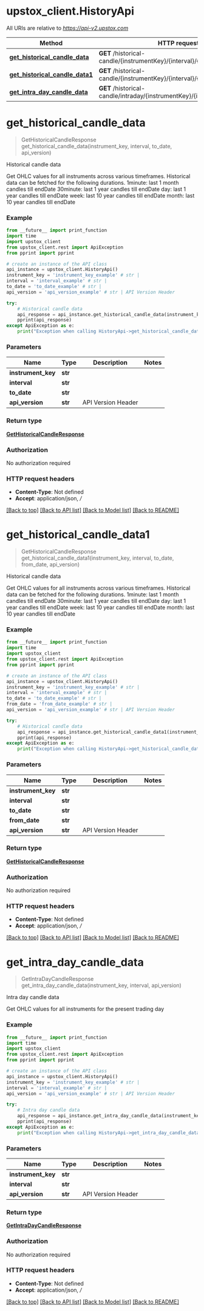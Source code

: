 # upstox_client.HistoryApi

All URIs are relative to *https://api-v2.upstox.com*

Method | HTTP request | Description
------------- | ------------- | -------------
[**get_historical_candle_data**](HistoryApi.md#get_historical_candle_data) | **GET** /historical-candle/{instrumentKey}/{interval}/{to_date} | Historical candle data
[**get_historical_candle_data1**](HistoryApi.md#get_historical_candle_data1) | **GET** /historical-candle/{instrumentKey}/{interval}/{to_date}/{from_date} | Historical candle data
[**get_intra_day_candle_data**](HistoryApi.md#get_intra_day_candle_data) | **GET** /historical-candle/intraday/{instrumentKey}/{interval} | Intra day candle data

# **get_historical_candle_data**
> GetHistoricalCandleResponse get_historical_candle_data(instrument_key, interval, to_date, api_version)

Historical candle data

Get OHLC values for all instruments across various timeframes. Historical data can be fetched for the following durations. 1minute: last 1 month candles till endDate 30minute: last 1 year candles till endDate day: last 1 year candles till endDate week: last 10 year candles till endDate month: last 10 year candles till endDate

### Example
```python
from __future__ import print_function
import time
import upstox_client
from upstox_client.rest import ApiException
from pprint import pprint

# create an instance of the API class
api_instance = upstox_client.HistoryApi()
instrument_key = 'instrument_key_example' # str | 
interval = 'interval_example' # str | 
to_date = 'to_date_example' # str | 
api_version = 'api_version_example' # str | API Version Header

try:
    # Historical candle data
    api_response = api_instance.get_historical_candle_data(instrument_key, interval, to_date, api_version)
    pprint(api_response)
except ApiException as e:
    print("Exception when calling HistoryApi->get_historical_candle_data: %s\n" % e)
```

### Parameters

Name | Type | Description  | Notes
------------- | ------------- | ------------- | -------------
 **instrument_key** | **str**|  | 
 **interval** | **str**|  | 
 **to_date** | **str**|  | 
 **api_version** | **str**| API Version Header | 

### Return type

[**GetHistoricalCandleResponse**](GetHistoricalCandleResponse.md)

### Authorization

No authorization required

### HTTP request headers

 - **Content-Type**: Not defined
 - **Accept**: application/json, */*

[[Back to top]](#) [[Back to API list]](../README.md#documentation-for-api-endpoints) [[Back to Model list]](../README.md#documentation-for-models) [[Back to README]](../README.md)

# **get_historical_candle_data1**
> GetHistoricalCandleResponse get_historical_candle_data1(instrument_key, interval, to_date, from_date, api_version)

Historical candle data

Get OHLC values for all instruments across various timeframes. Historical data can be fetched for the following durations. 1minute: last 1 month candles till endDate 30minute: last 1 year candles till endDate day: last 1 year candles till endDate week: last 10 year candles till endDate month: last 10 year candles till endDate

### Example
```python
from __future__ import print_function
import time
import upstox_client
from upstox_client.rest import ApiException
from pprint import pprint

# create an instance of the API class
api_instance = upstox_client.HistoryApi()
instrument_key = 'instrument_key_example' # str | 
interval = 'interval_example' # str | 
to_date = 'to_date_example' # str | 
from_date = 'from_date_example' # str | 
api_version = 'api_version_example' # str | API Version Header

try:
    # Historical candle data
    api_response = api_instance.get_historical_candle_data1(instrument_key, interval, to_date, from_date, api_version)
    pprint(api_response)
except ApiException as e:
    print("Exception when calling HistoryApi->get_historical_candle_data1: %s\n" % e)
```

### Parameters

Name | Type | Description  | Notes
------------- | ------------- | ------------- | -------------
 **instrument_key** | **str**|  | 
 **interval** | **str**|  | 
 **to_date** | **str**|  | 
 **from_date** | **str**|  | 
 **api_version** | **str**| API Version Header | 

### Return type

[**GetHistoricalCandleResponse**](GetHistoricalCandleResponse.md)

### Authorization

No authorization required

### HTTP request headers

 - **Content-Type**: Not defined
 - **Accept**: application/json, */*

[[Back to top]](#) [[Back to API list]](../README.md#documentation-for-api-endpoints) [[Back to Model list]](../README.md#documentation-for-models) [[Back to README]](../README.md)

# **get_intra_day_candle_data**
> GetIntraDayCandleResponse get_intra_day_candle_data(instrument_key, interval, api_version)

Intra day candle data

Get OHLC values for all instruments for the present trading day

### Example
```python
from __future__ import print_function
import time
import upstox_client
from upstox_client.rest import ApiException
from pprint import pprint

# create an instance of the API class
api_instance = upstox_client.HistoryApi()
instrument_key = 'instrument_key_example' # str | 
interval = 'interval_example' # str | 
api_version = 'api_version_example' # str | API Version Header

try:
    # Intra day candle data
    api_response = api_instance.get_intra_day_candle_data(instrument_key, interval, api_version)
    pprint(api_response)
except ApiException as e:
    print("Exception when calling HistoryApi->get_intra_day_candle_data: %s\n" % e)
```

### Parameters

Name | Type | Description  | Notes
------------- | ------------- | ------------- | -------------
 **instrument_key** | **str**|  | 
 **interval** | **str**|  | 
 **api_version** | **str**| API Version Header | 

### Return type

[**GetIntraDayCandleResponse**](GetIntraDayCandleResponse.md)

### Authorization

No authorization required

### HTTP request headers

 - **Content-Type**: Not defined
 - **Accept**: application/json, */*

[[Back to top]](#) [[Back to API list]](../README.md#documentation-for-api-endpoints) [[Back to Model list]](../README.md#documentation-for-models) [[Back to README]](../README.md)

